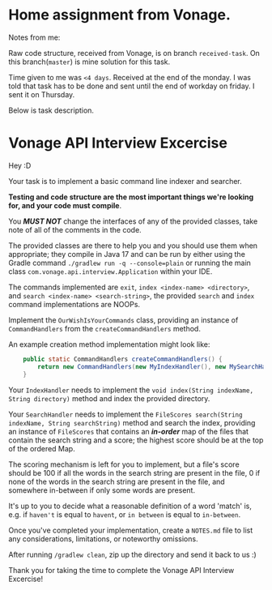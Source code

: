 # Home assignment from Vonage.

Notes from me:

Raw code structure, received from Vonage, is on branch `received-task`.
On this branch(`master`) is mine solution for this task.

Time given to me was `<4 days`.
Received at the end of the monday. I was told that task has to be done and sent until the end of workday on friday.
I sent it on Thursday.

Below is task description.

# Vonage API Interview Excercise

Hey :D

Your task is to implement a basic command line indexer and searcher.

**Testing and code structure are the most important things we're looking for, and your code must compile**.

You **_MUST NOT_** change the interfaces of any of the provided classes, take note of all of the comments in the code.

The provided classes are there to help you and you should use them when appropriate;
they compile in Java 17 and can be run by either using the Gradle command
`./gradlew run -q --console=plain` or running the main class `com.vonage.api.interview.Application` within your IDE.

The commands implemented are `exit`, `index <index-name> <directory>`, and `search <index-name> <search-string>`, the provided `search` and `index` command implementations are NOOPs.

Implement the `OurWishIsYourCommands` class, providing an instance of `CommandHandlers` from the `createCommandHandlers` method.

An example creation method implementation might look like:
```java
    public static CommandHandlers createCommandHandlers() {
        return new CommandHandlers(new MyIndexHandler(), new MySearchHandler());
    }
```

Your `IndexHandler` needs to implement the `void index(String indexName, String directory)` method and index the provided directory.

Your `SearchHandler` needs to implement the `FileScores search(String indexName, String searchString)` method and search the index,
providing an instance of `FileScores` that contains an **_in-order_** map of the files that contain the search string and a score; the highest score should be at the top of the ordered Map.

The scoring mechanism is left for you to implement, but a file's score should be 100 if all the words in the search string are present in the file, 
0 if none of the words in the search string are present in the file, and somewhere in-between if only some words are present.

It's up to you to decide what a reasonable definition of a word 'match' is, e.g. if `haven't` is equal to `havent`, or `in between` is equal to `in-between`.

Once you've completed your implementation, create a `NOTES.md` file to list any considerations, limitations, or noteworthy omissions.

After running `/gradlew clean`, zip up the directory and send it back to us :)

Thank you for taking the time to complete the Vonage API Interview Excercise!
